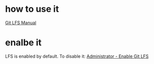 ---
---

# how to use it
[Git LFS Manual](https://docs.gitlab.com/ee/topics/git/lfs/index.html)

# enalbe it
LFS is enabled by default. To disable it:
[Administrator - Enable Git LFS](https://docs.gitlab.com/ee/administration/lfs/index.html)
